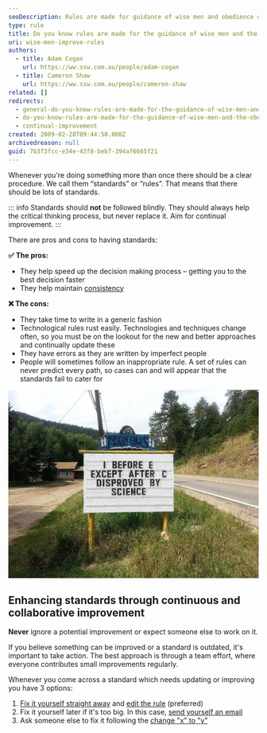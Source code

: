 ```yaml
---
seoDescription: Rules are made for guidance of wise men and obedience of fools. Establishing clear procedures can streamline decision-making and maintain consistency, but it's essential to continually improve standards as they may become outdated or flawed.
type: rule
title: Do you know rules are made for the guidance of wise men and the obedience of fools?
uri: wise-men-improve-rules
authors:
  - title: Adam Cogan
    url: https://ww.ssw.com.au/people/adam-cogan
  - title: Cameron Shaw
    url: https://ww.ssw.com.au/people/cameron-shaw
related: []
redirects:
  - general-do-you-know-rules-are-made-for-the-guidance-of-wise-men-and-the-obedience-of-fools
  - do-you-know-rules-are-made-for-the-guidance-of-wise-men-and-the-obedience-of-fools
  - continual-improvement
created: 2009-02-28T09:44:50.000Z
archivedreason: null
guid: 7b3f3fcc-e34e-43f8-beb7-394af6665f21
---
```


Whenever you're doing something more than once there should be a clear procedure. We call them “standards” or “rules”. That means that there should be lots of standards.

::: info
Standards should **not** be followed blindly. They should always help the critical thinking process, but never replace it. Aim for continual improvement.
:::

There are pros and cons to having standards:

<!--endintro-->

**✅ The pros:**

- They help speed up the decision making process – getting you to the best decision faster
- They help maintain [consistency](/do-you-understand-the-value-of-consistency)

**❌ The cons:**

- They take time to write in a generic fashion
- Technological rules rust easily. Technologies and techniques change often, so you must be on the lookout for the new and better approaches and continually update these
- They have errors as they are written by imperfect people
- People will sometimes follow an inappropriate rule. A set of rules can never predict every path, so cases can and will appear that the standards fail to cater for

![Figure: As this sign demonstrates, no rule is universal](white-sign.jpg)

## Enhancing standards through continuous and collaborative improvement

**Never** ignore a potential improvement or expect someone else to work on it.

If you believe something can be improved or a standard is outdated, it's important to take action. The best approach is through a team effort, where everyone contributes small improvements regularly.

Whenever you come across a standard which needs updating or improving you have 3 options:

1. [Fix it yourself straight away](/fix-small-web-errors) and [edit the rule](https://github.com/SSWConsulting/SSW.Rules.Content/wiki/How-to-Edit-Rules) (preferred)
2. Fix it yourself later if it's too big. In this case, [send yourself an email](/dones-do-you-send-yourself-emails)
3. Ask someone else to fix it following the [change "x" to "y"](/do-you-ask-for-content-changes-using-from-x-to-y)

